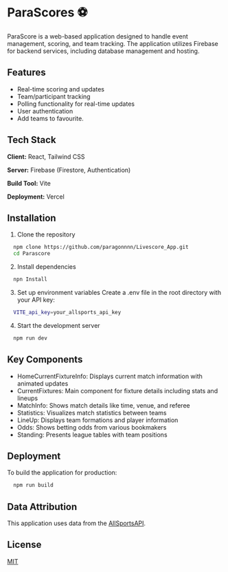 
# ParaScores ⚽

ParaScore is a web-based application designed to handle event management, scoring, and team tracking. The application utilizes Firebase for backend services, including database management and hosting.
## Features

- Real-time scoring and updates
- Team/participant tracking
- Polling functionality for real-time updates
- User authentication
- Add teams to favourite.

## Tech Stack

**Client:** React, Tailwind CSS

**Server:** Firebase (Firestore, Authentication)

**Build Tool:** Vite

**Deployment:** Vercel
## Installation

1. Clone the repository

```bash
  npm clone https://github.com/paragonnnn/Livescore_App.git
  cd Parascore
```
2. Install dependencies

```bash
  npn Install
```

3. Set up environment variables Create a .env file in the root directory with your API key:

```bash
  VITE_api_key=your_allsports_api_key
```

4. Start the development server

```bash
  npm run dev
```
## Key Components

- HomeCurrentFixtureInfo: Displays current match information with animated updates
- CurrentFixtures: Main component for fixture details including stats and lineups
- MatchInfo: Shows match details like time, venue, and referee
- Statistics: Visualizes match statistics between teams
- LineUp: Displays team formations and player information
- Odds: Shows betting odds from various bookmakers
- Standing: Presents league tables with team positions
## Deployment

To build the application for production:

```bash
  npm run build
```


## Data Attribution

This application uses data from the [AllSportsAPI](http://allsportsapi.com/).


## License

[MIT](https://choosealicense.com/licenses/mit/)

